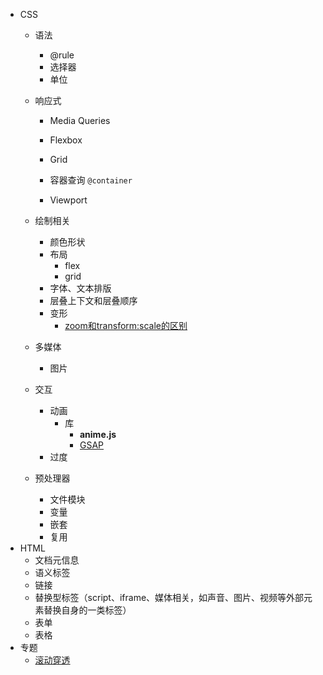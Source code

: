 - CSS
  - 语法
    - @rule
    - 选择器
    - 单位
    
  - 响应式
    - Media Queries
    - Flexbox
    - Grid
    - 容器查询 `@container`
    
    - Viewport
    
  - 绘制相关
    - 颜色形状
    - 布局
      - flex
      - grid
    - 字体、文本排版
    - 层叠上下文和层叠顺序
    - 变形
      - [zoom和transform:scale的区别](https://www.zhangxinxu.com/wordpress/2015/11/zoom-transform-scale-diff/)
    
  - 多媒体
    - 图片
    
  - 交互
    - 动画
      - 库
        - **anime.js**
        - [GSAP](https://github.com/greensock/GSAP)
    - 过度
    
  - 预处理器
    - 文件模块
    - 变量
    - 嵌套
    - 复用
- HTML
  - 文档元信息
  - 语义标签
  - 链接
  - 替换型标签（script、iframe、媒体相关，如声音、图片、视频等外部元素替换自身的一类标签）
  - 表单
  - 表格
- 专题
  - [滚动穿透](./滚动穿透.md)